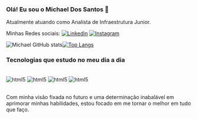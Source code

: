 

### Olá! Eu sou o Michael Dos Santos 👋
Atualmente atuando como Analista de Infraestrutura Junior.

Minhas Redes sociais: [![Linkedin](https://img.shields.io/badge/LinkedIn-0077B5?style=for-the-badge&logo=linkedin&logoColor=white)](https://www.linkedin.com/in/michael-santos-moreira-1000a6249/) [![Instagram](https://img.shields.io/badge/Instagram-E4405F?style=for-the-badge&logo=instagram&logoColor=white)](https://www.instagram.com/michaelsantos.lll/)

![Michael GitHub stats](https://github-readme-stats.vercel.app/api?username=MichaelIndex&show_icons=true&theme=dracula)[![Top Langs](https://github-readme-stats.vercel.app/api/top-langs/?username=MichaelIndex&layout=compact)](https://github.com/anuraghazra/github-readme-stats)


### Tecnologias que estudo no meu dia a dia

<div style="display: inline_block"><br/>
<img align="center" alt="html5" src="https://img.shields.io/badge/HTML5-E34F26?style=for-the-badge&logo=html5&logoColor=white"/>
<img align="center" alt="html5" src="https://img.shields.io/badge/CSS3-1572B6?style=for-the-badge&logo=css3&logoColor=white"/>
<img align="center" alt="html5" src="https://img.shields.io/badge/JavaScript-F7DF1E?style=for-the-badge&logo=javascript&logoColor=black"/>
<img align="center" alt="html5" src="https://img.shields.io/badge/Python-14354C?style=for-the-badge&logo=python&logoColor=white"/>
</div> <br/>

Com minha visão fixada no futuro e uma determinação inabalável em aprimorar minhas habilidades, estou focado em me tornar o melhor em tudo que faço.

